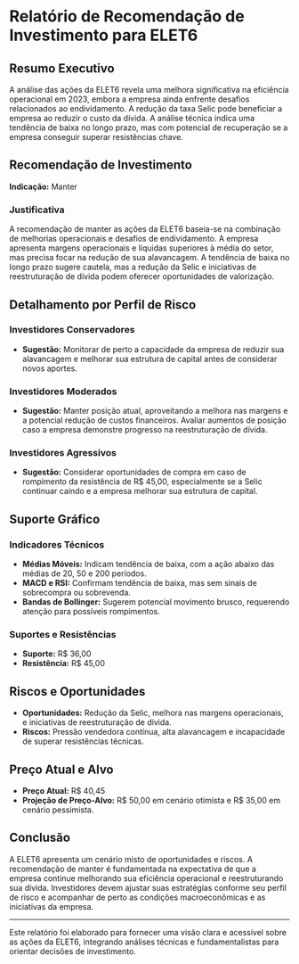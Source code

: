 # Relatório de Recomendação de Investimento para ELET6

## Resumo Executivo
A análise das ações da ELET6 revela uma melhora significativa na eficiência operacional em 2023, embora a empresa ainda enfrente desafios relacionados ao endividamento. A redução da taxa Selic pode beneficiar a empresa ao reduzir o custo da dívida. A análise técnica indica uma tendência de baixa no longo prazo, mas com potencial de recuperação se a empresa conseguir superar resistências chave.

## Recomendação de Investimento
**Indicação:** Manter

### Justificativa
A recomendação de manter as ações da ELET6 baseia-se na combinação de melhorias operacionais e desafios de endividamento. A empresa apresenta margens operacionais e líquidas superiores à média do setor, mas precisa focar na redução de sua alavancagem. A tendência de baixa no longo prazo sugere cautela, mas a redução da Selic e iniciativas de reestruturação de dívida podem oferecer oportunidades de valorização.

## Detalhamento por Perfil de Risco

### Investidores Conservadores
- **Sugestão:** Monitorar de perto a capacidade da empresa de reduzir sua alavancagem e melhorar sua estrutura de capital antes de considerar novos aportes.

### Investidores Moderados
- **Sugestão:** Manter posição atual, aproveitando a melhora nas margens e a potencial redução de custos financeiros. Avaliar aumentos de posição caso a empresa demonstre progresso na reestruturação de dívida.

### Investidores Agressivos
- **Sugestão:** Considerar oportunidades de compra em caso de rompimento da resistência de R$ 45,00, especialmente se a Selic continuar caindo e a empresa melhorar sua estrutura de capital.

## Suporte Gráfico

### Indicadores Técnicos
- **Médias Móveis:** Indicam tendência de baixa, com a ação abaixo das médias de 20, 50 e 200 períodos.
- **MACD e RSI:** Confirmam tendência de baixa, mas sem sinais de sobrecompra ou sobrevenda.
- **Bandas de Bollinger:** Sugerem potencial movimento brusco, requerendo atenção para possíveis rompimentos.

### Suportes e Resistências
- **Suporte:** R$ 36,00
- **Resistência:** R$ 45,00

## Riscos e Oportunidades
- **Oportunidades:** Redução da Selic, melhora nas margens operacionais, e iniciativas de reestruturação de dívida.
- **Riscos:** Pressão vendedora contínua, alta alavancagem e incapacidade de superar resistências técnicas.

## Preço Atual e Alvo
- **Preço Atual:** R$ 40,45
- **Projeção de Preço-Alvo:** R$ 50,00 em cenário otimista e R$ 35,00 em cenário pessimista.

## Conclusão
A ELET6 apresenta um cenário misto de oportunidades e riscos. A recomendação de manter é fundamentada na expectativa de que a empresa continue melhorando sua eficiência operacional e reestruturando sua dívida. Investidores devem ajustar suas estratégias conforme seu perfil de risco e acompanhar de perto as condições macroeconômicas e as iniciativas da empresa.

---

Este relatório foi elaborado para fornecer uma visão clara e acessível sobre as ações da ELET6, integrando análises técnicas e fundamentalistas para orientar decisões de investimento.